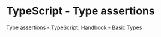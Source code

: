 # TypeScript - Type assertions

[Type assertions - TypeScript: Handbook - Basic Types](https://www.typescriptlang.org/docs/handbook/basic-types.html#type-assertions)

